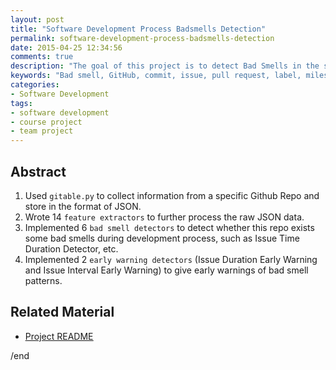 ```yaml
---
layout: post
title: "Software Development Process Badsmells Detection"
permalink: software-development-process-badsmells-detection
date: 2015-04-25 12:34:56
comments: true
description: "The goal of this project is to detect Bad Smells in the software development process by looking at the commits, issues, pull requests, labels and milestones in Github Repository."
keywords: "Bad smell, GitHub, commit, issue, pull request, label, milestone"
categories:
- Software Development
tags:
- software development
- course project
- team project
---
```


## Abstract

1. Used `gitable.py` to collect information from a specific Github Repo and store in the format of JSON.
2. Wrote 14 `feature extractors` to further process the raw JSON data.
3. Implemented 6 `bad smell detectors` to detect whether this repo exists some bad smells during development process, such as Issue Time Duration Detector, etc.
4. Implemented 2 `early warning detectors` (Issue Duration Early Warning and Issue Interval Early Warning) to give early warnings of bad smell patterns.

## Related Material

* <u><a href="https://github.com/SuperCh-SE-NCSU/Project2_badsmell/blob/master/README.md" target="_blank">Project README</a></u>

/end
